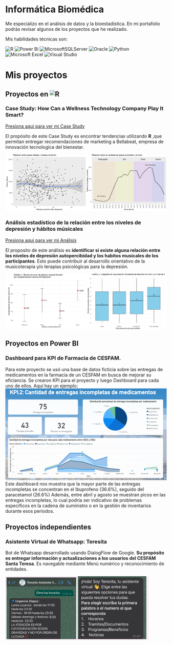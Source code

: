 # Informática Biomédica
Me especializo en el análisis de datos y la bioestadistica. En mi portafolio podrás revisar algunos de los proyectos que he realizado.

Mis habilidades técnicas son:

![R](https://img.shields.io/badge/r-%23276DC3.svg?style=for-the-badge&logo=r&logoColor=white)
![Power Bi](https://img.shields.io/badge/power_bi-F2C811?style=for-the-badge&logo=powerbi&logoColor=black)
	![MicrosoftSQLServer](https://img.shields.io/badge/Microsoft%20SQL%20Server-CC2927?style=for-the-badge&logo=microsoft%20sql%20server&logoColor=white)
 ![Oracle](https://img.shields.io/badge/Oracle-F80000?style=for-the-badge&logo=oracle&logoColor=white)
 ![Python](https://img.shields.io/badge/python-3670A0?style=for-the-badge&logo=python&logoColor=ffdd54)
![Microsoft Excel](https://img.shields.io/badge/Microsoft_Excel-217346?style=for-the-badge&logo=microsoft-excel&logoColor=white)
![Visual Studio](https://img.shields.io/badge/Visual%20Studio-5C2D91.svg?style=for-the-badge&logo=visual-studio&logoColor=white)


# Mis proyectos
## Proyectos en ![R](https://img.shields.io/badge/r-%23276DC3.svg?style=for-the-badge&logo=r&logoColor=white)

### Case Study: How Can a Wellness Technology Company Play It Smart?
[Presiona aquí para ver mi Case Study](https://rpubs.com/Fran_tapia/1040727)

El propósito de este Case Study es encontrar tendencias utilizando **R** ,que permitan entregar recomendaciones de marketing a Bellabeat, empresa de innovación tecnologica del bienestar.

![Bellabeat](/Imagenes/case_study1.png)

### Análisis estadístico de la relación entre los niveles de depresión y hábitos músicales
[Presiona aquí para ver mi Análisis](https://rpubs.com/Fran_tapia/1205081)

El proposito de este análisis es **identificar si existe alguna relación entre los niveles de depresión autopercibidad y los habitos musicales de los participantes**. Esto puede contribuir al desarrollo orientativo de la musicoterapia y/o terapias psicológicas para la depresión.

![Intervalos](/Imagenes/ib.png) 

## Proyectos en Power BI
### Dashboard para KPI de Farmacia de CESFAM.
Para este proyecto se usó una base de datos ficticia sobre las entregas de medicamentos en la farmacia de un CESFAM en busca de mejorar su eficiancia. Se crearon KPI para el proyecto y luego Dashboard para cada uno de ellos. Aquí hay un ejemplo:
![bi](/Imagenes/BI.png) Este dashboard nos muestra que la mayor parte de las
entregas incompletas se concentran en el Ibuprofeno (36.6%), seguido del
paracetamol (26.6%) Además, entre abril y agosto se muestran picos en las
entregas incompletas, lo cual podría ser indicativo de problemas específicos en la
cadena de suministro o en la gestión de inventarios durante esos períodos. 


## Proyectos independientes

### Asistente Virtual de Whatsapp: Teresita

Bot de Whatsapp desarrollado usando DialogFlow de Google. **Su propósito es entregar información y actualizaciones a los usuarios del CESFAM Santa Teresa**. Es navegable mediante Menú numérico y reconocimiento de entidades.

![Teresita](/Imagenes/Teresita.png) 


